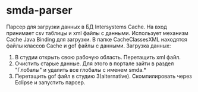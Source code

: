 # smda-parser

Парсер для загрузки данных в БД Intersystems Cache. На вход принимает csv таблицы и xml файлы с данными. Использует механизм Cache Java Binding для загрузки. 
В папке CacheClassesXML находятся файлы классов Cache и gof файлы с данными.
Загрузка данных:
1. В студии открыть свою рабочую область. Перетащить xml файл.
2. Очистить старые данные. Для этого в портале зайти в раздел "Глобалы" и удалить все глобалы с именем smda.*
3. Перетащить gof файл в студию
3(alternative). Скомпилировать через Eclipse и запустить парсер.
